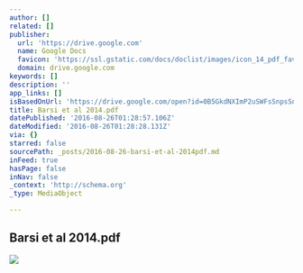```yaml
---
author: []
related: []
publisher:
  url: 'https://drive.google.com'
  name: Google Docs
  favicon: 'https://ssl.gstatic.com/docs/doclist/images/icon_14_pdf_favicon.ico'
  domain: drive.google.com
keywords: []
description: ''
app_links: []
isBasedOnUrl: 'https://drive.google.com/open?id=0B5GkdNXImP2uSWFsSnpsSnlvLXc'
title: Barsi et al 2014.pdf
datePublished: '2016-08-26T01:28:57.106Z'
dateModified: '2016-08-26T01:28:28.131Z'
via: {}
starred: false
sourcePath: _posts/2016-08-26-barsi-et-al-2014pdf.md
inFeed: true
hasPage: false
inNav: false
_context: 'http://schema.org'
_type: MediaObject

---
```

<article style=""><h1>Barsi et al 2014.pdf</h1><img src="https://lh6.googleusercontent.com/puR7-sMLitg7ULrzrmvxXQLk8eEtKOu-TNlRYBoQ8xtlz3UdSM_4_Q=w1200-h630-p" /></article>